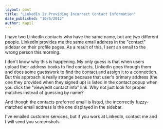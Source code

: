 ```yaml
---
layout: post
title: "LinkedIn Is Providing Incorrect Contact Information"
date_published: "10/5/2012" 
author: Kapil
---
```


I have two LinkedIn contacts who have the same name, but are two different people. LinkedIn provides me the same email address in the "contact" sidebar on their profile pages. As a result of this, I sent an email to the wrong person this morning.

I don't know why this is happening. My only guess is that when users upload their address books to find contacts, LinkedIn goes through them and does some guesswork to find the contact and assign it to a connection. But this approach is really strange because that user's primary address (the one they provided when they signed up) is listed in the contact popup when you click the "view/edit contact info" link. Why not just look for proper matches instead of guessing by name? 

And though the contacts preferred email is listed, the incorrectly fuzzy-matched email address is the one displayed in the sidebar.

I've emailed customer services, but if you work at LinkedIn, contact me and I will send you screenshots.